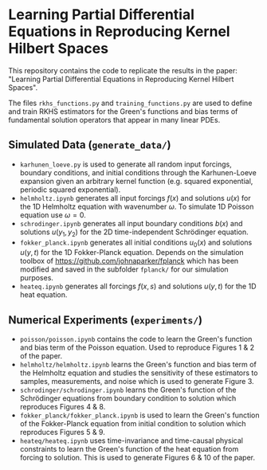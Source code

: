 # Learning Partial Differential Equations in Reproducing Kernel Hilbert Spaces
This repository contains the code to replicate the results in the paper: "Learning Partial Differential Equations in Reproducing Kernel Hilbert Spaces".

The files `rkhs_functions.py` and `training_functions.py` are used to define and train RKHS estimators for the Green's functions and bias terms of fundamental solution operators that appear in many linear PDEs.

## Simulated Data (`generate_data/`)
* `karhunen_loeve.py` is used to generate all random input forcings, boundary conditions, and initial conditions through the Karhunen-Loeve expansion given an arbitrary kernel function (e.g. squared exponential, periodic squared exponential).
* `helmholtz.ipynb` generates all input forcings $f(x)$ and solutions $u(x)$ for the 1D Helmholtz equation with wavenumber $\omega$. To simulate 1D Poisson equation use $\omega = 0$.
* `schrodinger.ipynb` generates all input boundary conditions $b(x)$ and solutions $u(y_1, y_2)$ for the 2D time-independent Schrödinger equation.
* `fokker_planck.ipynb` generates all initial conditions $u_0(x)$ and solutions $u(y, t)$ for the 1D Fokker-Planck equation. Depends on the simulation toolbox of https://github.com/johnaparker/fplanck which has been modified and saved in the subfolder `fplanck/` for our simulation purposes.
* `heateq.ipynb` generates all forcings $f(x, s)$ and solutions $u(y, t)$ for the 1D heat equation.

## Numerical Experiments (`experiments/`)
* `poisson/poisson.ipynb` contains the code to learn the Green's function and bias term of the Poisson equation. Used to reproduce Figures 1 & 2 of the paper.
* `helmholtz/helmholtz.ipynb` learns the Green's function and bias term of the Helmholtz equation and studies the sensitivity of these estimators to samples, measurements, and noise which is used to generate Figure 3.
* `schrodinger/schrodinger.ipynb` learns the Green's function of the Schrödinger equations from boundary condition to solution which reproduces Figures 4 & 8.
* `fokker_planck/fokker_planck.ipynb` is used to learn the Green's function of the Fokker-Planck equation from initial condition to solution which reproduces Figures 5 & 9.
* `heateq/heateq.ipynb` uses time-invariance and time-causal physical constraints to learn the Green's function of the heat equation from forcing to solution. This is used to generate Figures 6 & 10 of the paper.
